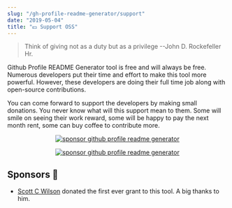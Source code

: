 ```yaml
---
slug: "/gh-profile-readme-generator/support"
date: "2019-05-04"
title: "💵 Support OSS"
---
```


> Think of giving not as a duty but as a privilege --John D. Rockefeller Hr.

Github Profile README Generator tool is free and will always be free. Numerous developers put their time and effort to make this tool more powerful. However, these developers are doing their full time job along with open-source contributions. 

You can come forward to support the developers by making small donations. You never know what will this support mean to them. Some will smile on seeing their work reward, some will be happy to pay the next month rent, some can buy coffee to contribute more.

<p align="center">
<a href="https://www.paypal.me/rahuldkjain"><img src="https://ionicabizau.github.io/badges/paypal.svg" alt="sponsor github profile readme generator"/>
</p>
<p align="center">
<a href="https://ko-fi.com/A0A81XXSX"><img src="https://www.ko-fi.com/img/githubbutton_sm.svg" alt="sponsor github profile readme generator"/>
  </a>
</p>


## Sponsors 🙇
- [Scott C Wilson](https://github.com/scottcwilson) donated the first ever grant to this tool. A big thanks to him.
